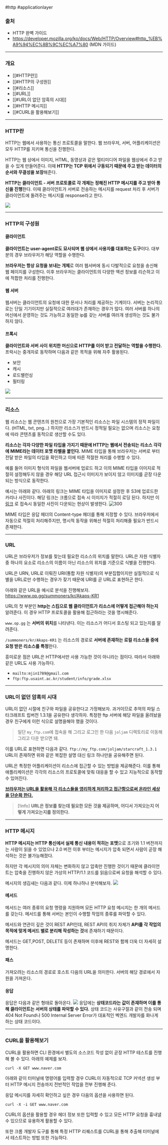 #http #applicationlayer

### 출처
* HTTP 완벽 가이드
* https://developer.mozilla.org/ko/docs/Web/HTTP/Overview#http_%EB%A9%94%EC%8B%9C%EC%A7%80 (MDN 가이드)
___
### 개요
* [[#HTTP란]]
* [[#HTTP의 구성원]]
* [[#리소스]]
* [[#URL]]
* [[#URL이 없던 암흑의 시대]]
* [[#HTTP 메시지]]
* [[#CURL을 활용해보기]]
___
### HTTP란

<span class = "red red-bg">HTTP는 웹에서 사용하는 통신 프로토콜을 말한다. 웹 브라우저, 서버, 어플리케이션은 모두 HTTP를 지키며 통신을 진행한다.</span>

HTTP는 웹 상에서 이미지, HTML, 동영상과 같은 멀티미디어 파일을 웹상에서 주고 받을 수 있게 만들어준다. 이때 **HTTP는 TCP 위에서 구동되기 때문에 주고 받는 데이터의 순서와 무결성을 보장**해준다. 

**HTTP는 클라이언트 - 서버 프로토콜로 각 개체는 정해진 HTTP 메시지를 주고 받아 통신을 진행**한다. 이때 클라이언트가 서버로 전송하는 메시지를 request 처리 후 서버가 클라이언트에 돌려주는 메시지를 response라고 한다.

![](https://my-study.s3.ap-northeast-2.amazonaws.com/HTTP%20%EA%B0%9C%EA%B4%80%20/%20Pasted%20image%2020240306171409.png)

____
### HTTP의 구성원

#### 클라이언트
**클라이언트는 user-agent로도 묘사되며 웹 상에서 사용자를 대표하는 도구**이다. 대부분의 경우 브라우저가 해당 역할을 수행한다.

**브라우저는 항상 요청을 보내는 개체**로 여러 웹서버에 동시 다발적으로 요청을 송신해 웹 페이지를 구성한다.  이후 브라우저는 클라이언트의 다양한 액션 정보를 리슨하고 이에 적합한 처리를 진행한다.

#### 웹 서버
웹서버는 클라이언트의 요청에 대한 문서나 처리를 제공하는 기계이다. 서버는 논리적으로는 단일 기기이지만 실질적으로 여러대가 존재하는 경우가 많다. 
여러 서버를 하나의 머신에서 운영하는 것도 가능하고 동일한 ip를 갖는 서버를 여러개 생성하는 것도 불가하지 않다.

#### 프록시
**클라이언트와 서버 사이 위치한 머신으로 HTTP를 이어 받고 전달하는 역할을 수행한다.** 프락시는 중개자로 동작하며 다음과 같은 목적을 위해 자주 활용된다.

* 보안
* 캐시
* 로드밸런싱
* 필터링

![](https://my-study.s3.ap-northeast-2.amazonaws.com/HTTP%20%EA%B0%9C%EA%B4%80%20/%20%EC%8A%A4%ED%81%AC%EB%A6%B0%EC%83%B7%202024-03-06%20%EC%98%A4%ED%9B%84%205.31.15.png)

___
### 리소스

웹 리소스는 웹 콘텐츠의 원천으로 가장 기본적인 리소스는 파일 시스템의 정적 파일이다. (HTML, txt, png...)
하지만 리소스가 반드시 정적일 필요는 없으며 리소스는 요청에 따라 콘텐츠를 동적으로 생산할 수도 있다. 

**리소스는 각자 다양한 파일 타입을 가지기 때문에 HTTP는 웹에서 전송되는 리소스 각각에 MIME라는 데이터 포맷 라벨을 붙인다.**
MIME 타입을 통해 브라우저는 서버로 부터 전달 받은 파일의 타입을 확인하고 이에 따른 적절한 처리를 수행할 수 있다.

예를 들어 이미지 형식의 파일을 웹서버에 업로드 하고 이의 MIME 타입을 이미지로 적절히 설정해두지 않을 경우 해당 URL 접근시 이미지가 보이지 않고 이미지를 곧장 다운 되는 방식으로 동작한다.

예시는 아래와 같다. 아래의 링크는 MIME 타입을 이미지로 설정한 후 S3에 업로드한 카리나 사진이다. 해당 링크는 크롬으로 접속 시 이미지가 적절히 로딩 된다. 하지만 이 [링크](https://my-study.s3.ap-northeast-2.amazonaws.com/HTTP/karina.jpg) 로 접속시 동일한 사진이 다운되는 현상이 발생한다.
![300](https://my-study.s3.ap-northeast-2.amazonaws.com/HTTP/karina.jpg)

MIME 타입은 응답 헤더의 Content-type 헤더를 통해 지정할 수 있다. <span class="red red-bg">브라우저에서 자동으로 적절히 처리해주지만, 명시적 동작을 위해선 적절히 처리해줄 필요가 반드시 존재한다.</span>
___
### URL

<span class="red red-bg">URL은 브라우저가 정보를 찾는데 필요한 리소스의 위치를 말한다.</span> URL은 자원 식별자 중 하나의 요소로 리소스의 이름이 아닌 리소스의 위치를 기준으로 식별을 진행한다.

URL은 URN, URL로 이뤄진 URI(통합 자원 식별자)의 부분집합이지만 실질적으로 식별을 URL로만 수행하는 경우가 잦기 때문에 URI를 곧 URL로 표현하곤 한다.

아래와 같은 URL을 예시로 분석을 진행해보자.
https://www.op.gg/summoners/kr/Akaps-KR1

URL의 첫 부분인 **http는 스킴으로 웹 클라이언트가 리소스에 어떻게 접근해야 하는지** 알려준다. 이 경우 HTTP 프로토콜을 활용해 접근하라는 것을 명시해준다.

 `www.op.gg` 는 **서버의 위치**를 나타낸다. 이는 리소스가 어디서 호스팅 되고 있는지를 알려준다.
 
 `/summoners/kr/Akaps-KR1` 는 리소스의 경로로 **서버에 존재하는 로컬 리소스들 중에 요청 받은 리소스를 특정**한다.

흥미로운 점은 URL은 HTTP에서만 사용 가능한 것이 아니라는 점이다. 따라서 아래와 같은 URL도 사용 가능하다.

- `mailto:mjin1789@gmail.com`
- `ftp:ftp.usaint.ac.kr/student/info/grade.xlsx`
___
### URL이 없던 암흑의 시대

URL이 없던 시절에 친구와 파일을 공유한다고 가정해보자. 과거이므로 추억의 파일 스타크래프트 립버전 1.3.1을 공유한다 생각하자. 특정한 ftp 서버에 해당 파일을 올려놨을 경우 친구에게 이런 식으로 설명을해야 했을 것이다.

> 일단 `my_ftp.com`에 접속을 해 그리고 로그인 한 다음 `joljam` 디렉토리로 이동해 그리고 다운 받으면 돼.

이를 URL로 표현하면 다음과 같다. `ftp://my_ftp.com/joljam/starcraft_1.3.1` URL이 존재하면 위와 같은 복잡한 설명 대신 링크 하나만을 공유해주면 된다.

URL은 특정한 어플리케이션이 리소스에 접근할 수 있는 방법을 제공해준다. 이를 통해 애플리케이션은 각각의 리소스의 프로토콜에 맞춰 대응을 할 수 있고 지능적으로 동작할 수 있어진다. 

<b><u>브라우저는 URL을 활용해 각 리소스들을 영리하게 처리하고 접근함으로써 온라인 세상을 단순화 한다.</u></b>

> [!info]
>**URL은 정보를 찾는데 필요한 모든 것을 제공하며, 어디서 가져오는지 어떻게 가져오는지를 정의한다.**

___
### HTTP 메시지

**HTTP 메시지는  HTTP 통신에서 실제 통신 내용이 적히는 포맷**으로 초기와 1.1 버전까지는 사람이 읽을 수 있었으나 2.0 버전 이후 부터는 메시지가 압축 되면서 사람이 곧장 해석하는 것은 불가능해졌다. 

하지만 각 메시지의 의미 자체는 변화하지 않고 압축만 진행한 것이기 때문에 클라이언트는 압축을 진행하지 않은 가상의 HTTP/1.1 코드를 읽음으로써 요청을 해석할 수 있다.

메시지의 생김새는 다음과 같다. 이제 하나하나 분석해보자.
![](https://my-study.s3.ap-northeast-2.amazonaws.com/HTTP%20%EA%B0%9C%EA%B4%80%20/%20Pasted%20image%2020240306184553.png)

#### 메서드
메서드는 여러 종류의 요청 명령을 지원하며 모든 HTTP 요청 메시지는 한 개의 메서드를 갖는다. 메서드를 통해 서버는 본인이 수행할 작업의 종류를 파악할 수 있다.

메서드와 연관이 깊은 것이 REST API인데, REST API의 취지 자체가 **API를 각 작업의 목적에 맞게 메서드 별로 분리해 작성하는 것**에 존재하기 때문이다. 

메서드는 GET,POST, DELETE 등이 존재하며 이후에 REST와 함께 더욱 더 자세히 설명한다.

#### 패스
가져오려는 리소스의 경로로 호스트 다음의 URL을 의미한다. 서버의 해당 경로에서 자원을 가져온다.

#### 응답
응답은 다음과 같은 형태로 돌아온다.
![](https://my-study.s3.ap-northeast-2.amazonaws.com/HTTP%20%EA%B0%9C%EA%B4%80%20/%20Pasted%20image%2020240306185359.png)
응답에는 **상태코드라는 값이 존재하며 이를 통해 클라이언트는 서버의 상태를 파악할 수 있다.** 상태 코드는 사유구절과 같이 전송 되며  404 Not Found나 500 Internal Server Error가 대표적인 벡엔드 개발자를 화나게 하는 상태 코드이다.
___
### CURL을 활용해보기

CURL을 활용하면 CLI 환경에서 별도의 소스코드 작성 없이 곧장 HTTP 테스트를 진행해 볼 수 있다. 아래의 예제를 보자.

```terminal
curl -X GET www.naver.com
```

아래와 같이 터미널에 명령어를 입력할 경우 CURL이 자동적으로 TCP 커넥션 생성 부터 HTTP 메시지 전송까지 전반적인 작업을 전부 진행해 준다.

응답 메시지를 자세히 확인하고 싶은 경우 다음의 옵션을 사용하면 된다.

```terminal
curl -X -i GET www.naver.com
```

CURL의 옵션을 활용할 경우 헤더 정보 또한 입력할 수 있고 모든 HTTP 요청을 흉내낼 수 있으므로 유용하게 활용할 수 있다.

또한 크롬 개발자 도구를 통해 특정 HTTP 리퀘스트를 CURL을 통해 추출해 터미널에서 테스트하는 방법 또한 가능하다.